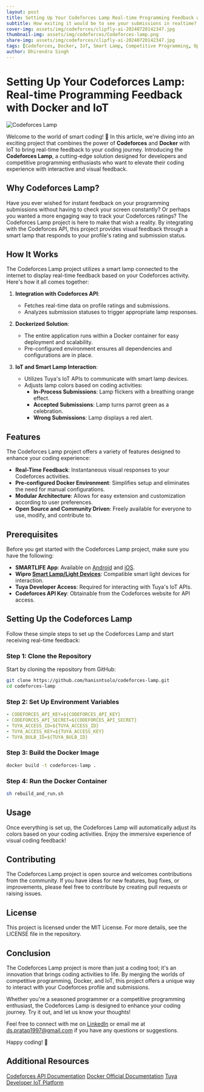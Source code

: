 ```yaml
---
layout: post
title: Setting Up Your Codeforces Lamp Real-time Programming Feedback with Docker and IoT
subtitle: How exiting it would be to see your submissions in realtime?
cover-img: assets/img/codeforces/clipfly-ai-20240720142347.jpg
thumbnail-img: assets/img/codeforces/Codeforces-lamp.png
share-img: assets/img/codeforces/clipfly-ai-20240720142347.jpg
tags: [Codeforces, Docker, IoT, Smart Lamp, Competitive Programming, Open Source]
author: Dhirendra Singh
---
```

# Setting Up Your Codeforces Lamp: Real-time Programming Feedback with Docker and IoT

![Codeforces Lamp](https://yourimageurl.com/image.jpg) <!-- Add a relevant image URL -->

Welcome to the world of smart coding! 🚀 In this article, we're diving into an exciting project that combines the power of **Codeforces** and **Docker** with IoT to bring real-time feedback to your coding journey. Introducing the **Codeforces Lamp**, a cutting-edge solution designed for developers and competitive programming enthusiasts who want to elevate their coding experience with interactive and visual feedback.

## Why Codeforces Lamp?

Have you ever wished for instant feedback on your programming submissions without having to check your screen constantly? Or perhaps you wanted a more engaging way to track your Codeforces ratings? The Codeforces Lamp project is here to make that wish a reality. By integrating with the Codeforces API, this project provides visual feedback through a smart lamp that responds to your profile's rating and submission status.

## How It Works

The Codeforces Lamp project utilizes a smart lamp connected to the internet to display real-time feedback based on your Codeforces activity. Here's how it all comes together:

1. **Integration with Codeforces API**:
   - Fetches real-time data on profile ratings and submissions.
   - Analyzes submission statuses to trigger appropriate lamp responses.

2. **Dockerized Solution**:
   - The entire application runs within a Docker container for easy deployment and scalability.
   - Pre-configured environment ensures all dependencies and configurations are in place.

3. **IoT and Smart Lamp Interaction**:
   - Utilizes Tuya's IoT APIs to communicate with smart lamp devices.
   - Adjusts lamp colors based on coding activities:
     - **In-Process Submissions**: Lamp flickers with a breathing orange effect.
     - **Accepted Submissions**: Lamp turns parrot green as a celebration.
     - **Wrong Submissions**: Lamp displays a red alert.

## Features

The Codeforces Lamp project offers a variety of features designed to enhance your coding experience:

- **Real-Time Feedback**: Instantaneous visual responses to your Codeforces activities.
- **Pre-configured Docker Environment**: Simplifies setup and eliminates the need for manual configurations.
- **Modular Architecture**: Allows for easy extension and customization according to user preferences.
- **Open Source and Community Driven**: Freely available for everyone to use, modify, and contribute to.

## Prerequisites

Before you get started with the Codeforces Lamp project, make sure you have the following:

- **SMARTLIFE App**: Available on [Android](https://play.google.com/store/apps/details?id=com.tuya.smartlife&hl=en_IN) and [iOS](https://apps.apple.com/in/app/smart-life-smart-living/id1115101477).
- **Wipro [Smart Lamp/Light Devices](https://amzn.to/3zKYso2)**: Compatible smart light devices for interaction.
- **Tuya Developer Access**: Required for interacting with Tuya's IoT APIs.
- **Codeforces API Key**: Obtainable from the Codeforces website for API access.

## Setting Up the Codeforces Lamp

Follow these simple steps to set up the Codeforces Lamp and start receiving real-time feedback:

### Step 1: Clone the Repository

Start by cloning the repository from GitHub:

```bash
git clone https://github.com/hanisntsolo/codeforces-lamp.git
cd codeforces-lamp
```
### Step 2: Set Up Environment Variables

```yaml
- CODEFORCES_API_KEY=${CODEFORCES_API_KEY}
- CODEFORCES_API_SECRET=${CODEFORCES_API_SECRET}
- TUYA_ACCESS_ID=${TUYA_ACCESS_ID}
- TUYA_ACCESS_KEY=${TUYA_ACCESS_KEY}
- TUYA_BULB_ID=${TUYA_BULB_ID}
```
### Step 3: Build the Docker Image

```bash
docker build -t codeforces-lamp .
```

### Step 4: Run the Docker Container
```bash
sh rebuild_and_run.sh
```

## Usage
Once everything is set up, the Codeforces Lamp will automatically adjust its colors based on your coding activities. Enjoy the immersive experience of visual coding feedback!

## Contributing
The Codeforces Lamp project is open source and welcomes contributions from the community. If you have ideas for new features, bug fixes, or improvements, please feel free to contribute by creating pull requests or raising issues.

## License
This project is licensed under the MIT License. For more details, see the LICENSE file in the repository.

## Conclusion
The Codeforces Lamp project is more than just a coding tool; it's an innovation that brings coding activities to life. By merging the worlds of competitive programming, Docker, and IoT, this project offers a unique way to interact with your Codeforces profile and submissions.

Whether you're a seasoned programmer or a competitive programming enthusiast, the Codeforces Lamp is designed to enhance your coding journey. Try it out, and let us know your thoughts!

Feel free to connect with me on [LinkedIn](https://www.linkedin.com/in/hanisntsolo/) or email me at ds.pratap1997@gmail.com if you have any questions or suggestions.

Happy coding! 🎉

## Additional Resources

[Codeforces API Documentation](https://codeforces.com/apiHelp)
[Docker Official Documentation](https://docs.docker.com/manuals/)
[Tuya Developer IoT Platform](https://platform.tuya.com/)